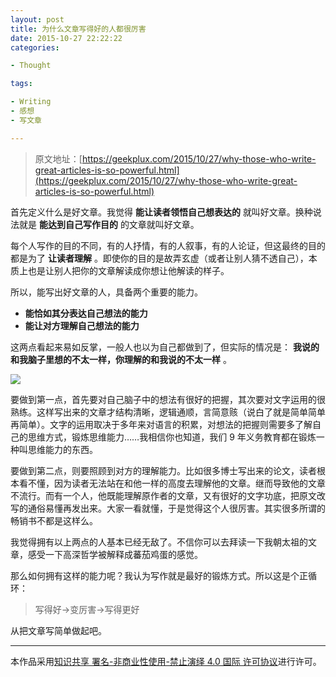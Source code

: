 ```yaml
---
layout: post
title: 为什么文章写得好的人都很厉害
date: 2015-10-27 22:22:22
categories:

- Thought

tags:

- Writing
- 感想
- 写文章

---
```


> 原文地址：[https://geekplux.com/2015/10/27/why-those-who-write-great-articles-is-so-powerful.html](https://geekplux.com/2015/10/27/why-those-who-write-great-articles-is-so-powerful.html)

首先定义什么是好文章。我觉得 **能让读者领悟自己想表达的** 就叫好文章。换种说法就是 **能达到自己写作目的** 的文章就叫好文章。

每个人写作的目的不同，有的人抒情，有的人叙事，有的人论证，但这最终的目的都是为了 **让读者理解** 。即使你的目的是故弄玄虚（或者让别人猜不透自己），本质上也是让别人把你的文章解读成你想让他解读的样子。

所以，能写出好文章的人，具备两个重要的能力。

- **能恰如其分表达自己想法的能力**
- **能让对方理解自己想法的能力**

这两点看起来易如反掌，一般人也以为自己都做到了，但实际的情况是： **我说的和我脑子里想的不太一样，你理解的和我说的不太一样** 。

![](https://geekpluxblog.oss-cn-hongkong.aliyuncs.com/think-say.jpg)

<!-- more -->

要做到第一点，首先要对自己脑子中的想法有很好的把握，其次要对文字运用的很熟练。这样写出来的文章才结构清晰，逻辑通顺，言简意赅（说白了就是简单简单再简单）。文字的运用取决于多年来对语言的积累，对想法的把握则需要多了解自己的思维方式，锻炼思维能力……我相信你也知道，我们 9 年义务教育都在锻炼一种叫思维能力的东西。

要做到第二点，则要照顾到对方的理解能力。比如很多博士写出来的论文，读者根本看不懂，因为读者无法站在和他一样的高度去理解他的文章。继而导致他的文章不流行。而有一个人，他既能理解原作者的文章，又有很好的文字功底，把原文改写的通俗易懂再发出来。大家一看就懂，于是觉得这个人很厉害。其实很多所谓的畅销书不都是这样么。

我觉得拥有以上两点的人基本已经无敌了。不信你可以去拜读一下我朝太祖的文章，感受一下高深哲学被解释成蕃茄鸡蛋的感觉。

那么如何拥有这样的能力呢？我认为写作就是最好的锻炼方式。所以这是个正循环：

> 写得好->变厉害->写得更好

从把文章写简单做起吧。

---

本作品采用[知识共享 署名-非商业性使用-禁止演绎 4.0 国际 许可协议](http://creativecommons.org/licenses/by-nc-nd/4.0/)进行许可。
